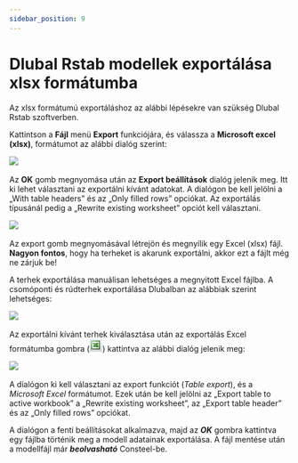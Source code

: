```yaml
---
sidebar_position: 9
---
```

# Dlubal Rstab modellek exportálása xlsx formátumba

<!-- wp:paragraph -->

Az xlsx formátumú exportáláshoz az alábbi lépésekre van szükség Dlubal Rstab szoftverben.

<!-- /wp:paragraph -->

<!-- wp:paragraph -->

Kattintson a **Fájl** menü **Export** funkciójára, és válassza a **Microsoft excel (xlsx)**, formátumot az alábbi dialóg szerint:

<!-- /wp:paragraph -->

<!-- wp:image {"align":"center","id":7648,"width":619,"height":398,"sizeSlug":"full","linkDestination":"media"} -->

[![](https://consteelsoftware.com/wp-content/uploads/2021/04/3-8-Dlubal-export-dialog-1.png)](./img/wp-content-uploads-2021-04-3-8-Dlubal-export-dialog-1.png)

<!-- /wp:image -->

<!-- wp:paragraph -->

Az **OK** gomb megnyomása után az **Export beállítások** dialóg jelenik meg. Itt ki lehet választani az exportálni kívánt adatokat. A dialógon be kell jelölni a „With table headers” és az „Only filled rows” opciókat. Az exportálás típusánál pedig a „Rewrite existing worksheet” opciót kell választani.

<!-- /wp:paragraph -->

<!-- wp:image {"align":"center","id":7654,"width":333,"height":366,"sizeSlug":"full","linkDestination":"media"} -->

[![](https://consteelsoftware.com/wp-content/uploads/2021/04/3-8-Dlubal-export-dialog-2.png)](./img/wp-content-uploads-2021-04-3-8-Dlubal-export-dialog-2.png)

<!-- /wp:image -->

<!-- wp:paragraph -->

Az export gomb megnyomásával létrejön és megnyílik egy Excel (xlsx) fájl. **Nagyon fontos**, hogy ha terheket is akarunk exportálni, akkor ezt a fájlt még ne zárjuk be!

<!-- /wp:paragraph -->

<!-- wp:paragraph -->

A terhek exportálása manuálisan lehetséges a megnyitott Excel fájlba. A csomóponti és rúdterhek exportálása Dlubalban az alábbiak szerint lehetséges:

<!-- /wp:paragraph -->

<!-- wp:image {"align":"center","id":7660,"width":813,"height":108,"sizeSlug":"full","linkDestination":"media"} -->

[![](https://consteelsoftware.com/wp-content/uploads/2021/04/3-8-Dlubal-export-dialog-3.png)](./img/wp-content-uploads-2021-04-3-8-Dlubal-export-dialog-3.png)

<!-- /wp:image -->

<!-- wp:paragraph -->

Az exportálni kívánt terhek kiválasztása után az exportálás Excel formátumba gombra (![](./img/wp-content-uploads-2021-04-3-8-Dlubal-export-dialog-4.png)) kattintva az alábbi dialóg jelenik meg:

<!-- /wp:paragraph -->

<!-- wp:image {"align":"center","id":7642,"width":336,"height":275,"sizeSlug":"full","linkDestination":"media"} -->

[![](https://consteelsoftware.com/wp-content/uploads/2021/04/3-8-Dlubal-export-dialog-5.png)](./img/wp-content-uploads-2021-04-3-8-Dlubal-export-dialog-5.png)

<!-- /wp:image -->

<!-- wp:paragraph -->

A dialógon ki kell választani az export funkciót (_Table export_), és a _Microsoft Excel_ formátumot. Ezek után be kell jelölni az „Export table to active workbook” a „Rewrite existing worksheet”, az „Export table header” és az „Only filled rows” opciókat.

<!-- /wp:paragraph -->

<!-- wp:paragraph -->

A dialógon a fenti beállításokat alkalmazva, majd az _**OK**_ gombra kattintva egy fájlba történik meg a modell adatainak exportálása. A fájl mentése után a modellfájl már _**beolvasható**_ Consteel-be.

<!-- /wp:paragraph -->
